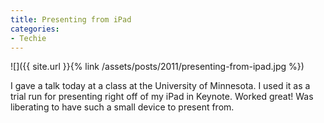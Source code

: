 ```yaml
---
title: Presenting from iPad
categories:
- Techie
---
```


![]({{ site.url }}{% link /assets/posts/2011/presenting-from-ipad.jpg %})
  



I gave a talk today at a class at the University of Minnesota. I used it as a trial run for presenting right off of my iPad in Keynote. Worked great! Was liberating to have such a small device to present from.
